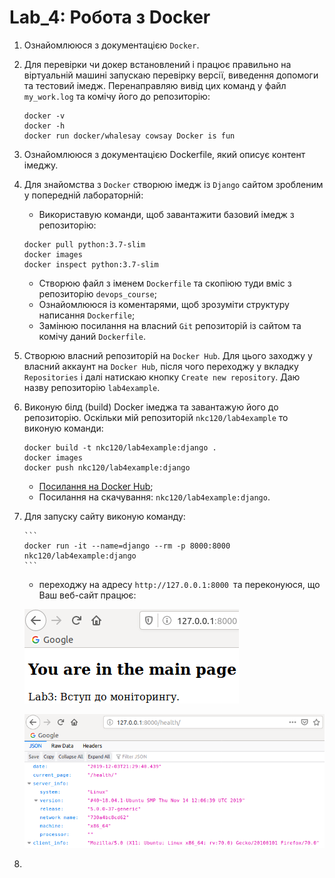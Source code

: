 # Lab_4: Робота з Docker

1. Ознайомлююся з документацією `Docker`.
2. Для перевірки чи докер встановлений і працює правильно на віртуальній машині запускаю перевірку версії, виведення допомоги та тестовий імедж. Перенаправляю вивід цих команд у файл `my_work.log` та комічу його до репозиторію:
    ```
    docker -v 
    docker -h
    docker run docker/whalesay cowsay Docker is fun 
    ```
3. Ознайомлююся з документацією Dockerfile, який описує контент імеджу.
4. Для знайомства з `Docker` створюю імедж із `Django` сайтом зробленим у попередній лабораторній:

    - Використавую команди, щоб завантажити базовий імедж з репозиторію:
    ```
    docker pull python:3.7-slim
    docker images
    docker inspect python:3.7-slim
    ```
    - Створюю файл з іменем `Dockerfile` та скопіюю туди вміс з репозиторію `devops_course`;
    - Ознайомлююся із коментарями, щоб зрозуміти структуру написання `Dockerfile`;
    - Замінюю посилання на власний `Git` репозиторій із сайтом та комічу даний `Dockerfile`.
    
5. Створюю власний репозиторій на `Docker Hub`. Для цього заходжу у власний аккаунт на `Docker Hub`, після чого переходжу у вкладку `Repositories` і далі натискаю кнопку `Create new repository`. Даю назву репозиторію `lab4example`.

6. Виконую білд (build) Docker імеджа та завантажую його до репозиторію. Оскільки мій репозиторій `nkc120/lab4example` то виконую команди:

    ```
    docker build -t nkc120/lab4example:django .
    docker images
    docker push nkc120/lab4example:django
    ```
   - [Посилання на Docker Hub](https://cloud.docker.com/repository/docker/nkc120/lab4example);
   - Посилання на скачування: `nkc120/lab4example:django`.

7. Для запуску сайту виконую команду:

       ```
       docker run -it --name=django --rm -p 8000:8000 nkc120/lab4example:django
       ```
       
      - переходжу на адресу `http://127.0.0.1:8000 `та переконуюся, що Ваш веб-сайт працює:
      
      ![image](img/9.png)
      
      ![image](img/10.png)
      
8. 